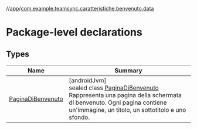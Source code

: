 //[app](../../index.md)/[com.example.teamsync.caratteristiche.benvenuto.data](index.md)

# Package-level declarations

## Types

| Name | Summary |
|---|---|
| [PaginaDiBenvenuto](-pagina-di-benvenuto/index.md) | [androidJvm]<br>sealed class [PaginaDiBenvenuto](-pagina-di-benvenuto/index.md)<br>Rappresenta una pagina della schermata di benvenuto. Ogni pagina contiene un'immagine, un titolo, un sottotitolo e uno sfondo. |
